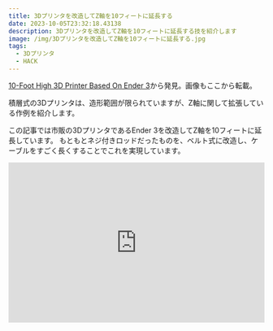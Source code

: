```yaml
---
title: 3Dプリンタを改造してZ軸を10フィートに延長する
date: 2023-10-05T23:32:18.43138
description: 3Dプリンタを改造してZ軸を10フィートに延長する技を紹介します
image: /img/3Dプリンタを改造してZ軸を10フィートに延長する.jpg
tags:
  - 3Dプリンタ
  - HACK
---
```

[10-Foot High 3D Printer Based On Ender 3](https://hackaday.com/2023/09/29/10-foot-high-3d-printer-based-on-ender-3/)から発見。画像もここから転載。

積層式の3Dプリンタは、造形範囲が限られていますが、Z軸に関して拡張している作例を紹介します。

この記事では市販の3DプリンタであるEnder 3を改造してZ軸を10フィートに延長しています。
もともとネジ付きロッドだったものを、ベルト式に改造し、ケーブルをすごく長くすることでこれを実現しています。


<iframe width="100%" height="315" src="https://www.youtube.com/embed/ym0fM9bSpzs" title="YouTube video player" frameborder="0" allow="accelerometer; autoplay; clipboard-write; encrypted-media; gyroscope; picture-in-picture" allowfullscreen></iframe>

